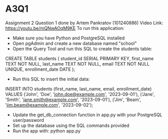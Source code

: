 # A3Q1
Assignment 2 Question 1 done by Artem Pankratov (101240886)
Video Link: https://youtu.be/mQNwAOqM9KE
To run this application:

* Make sure you have Python and PostgreSQL installed
* Open pgAdmin and create a new database named "school"
* Open the Query Tool and run this SQL to create the students table:

CREATE TABLE students (
  student_id SERIAL PRIMARY KEY,
  first_name TEXT NOT NULL, 
  last_name TEXT NOT NULL,
  email TEXT NOT NULL UNIQUE,
  enrollment_date DATE
);

* Run this SQL to insert the initial data:

INSERT INTO students (first_name, last_name, email, enrollment_date) 
VALUES
('John', 'Doe', 'john.doe@example.com', '2023-09-01'),
('Jane', 'Smith', 'jane.smith@example.com', '2023-09-01'), 
('Jim', 'Beam', 'jim.beam@example.com', '2023-09-02');


* Update the get_db_connection function in app.py with your PostgreSQL user/password
* Set up the database using the SQL commands provided
* Run the app with: python app.py
